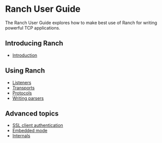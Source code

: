 Ranch User Guide
================

The Ranch User Guide explores how to make best use of Ranch
for writing powerful TCP applications.

Introducing Ranch
-----------------

 *  [Introduction](introduction.md)

Using Ranch
-----------

 *  [Listeners](listeners.md)
 *  [Transports](transports.md)
 *  [Protocols](protocols.md)
 *  [Writing parsers](parsers.md)

Advanced topics
---------------

 *  [SSL client authentication](ssl_auth.md)
 *  [Embedded mode](embedded.md)
 *  [Internals](internals.md)
